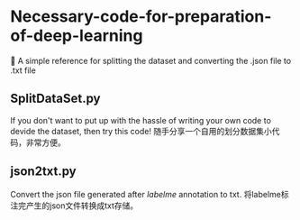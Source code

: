 # Necessary-code-for-preparation-of-deep-learning
🥕 A simple reference for splitting the dataset and converting the .json file to .txt file

## SplitDataSet.py

If you don't want to put up with the hassle of writing your own code to devide the dataset, then try this code!
随手分享一个自用的划分数据集小代码，非常方便。

## json2txt.py

Convert the json file generated after _*labelme*_ annotation to txt.
将labelme标注完产生的json文件转换成txt存储。
